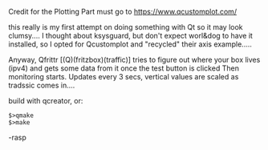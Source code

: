 Credit for the Plotting Part must go to https://www.qcustomplot.com/


this really is my first attempt on doing something with Qt so it may look clumsy....
I thought about ksysguard, but don't expect worl&dog to have it installed, so I opted for Qcustomplot and "recycled"
their axis example.....

Anyway, Qfrittr [(Q)(fritzbox)(traffic)] tries to figure out where your box lives (ipv4) and gets some data from it once the test button is clicked 
Then monitoring starts.
Updates every 3 secs, vertical values are scaled as tradssic comes in....

build with qcreator, or:
``` 
$>qmake
$>make
```

   -rasp
